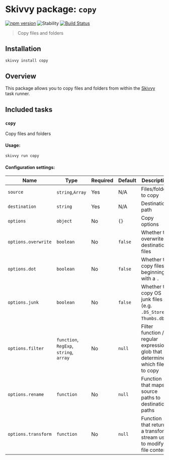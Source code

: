 # Skivvy package: `copy`
[![npm version](https://img.shields.io/npm/v/@skivvy/skivvy-package-copy.svg)](https://www.npmjs.com/package/@skivvy/skivvy-package-copy)
![Stability](https://img.shields.io/badge/stability-stable-brightgreen.svg)
[![Build Status](https://travis-ci.org/skivvyjs/skivvy-package-copy.svg?branch=master)](https://travis-ci.org/skivvyjs/skivvy-package-copy)

> Copy files and folders


## Installation

```bash
skivvy install copy
```


## Overview

This package allows you to copy files and folders from within the [Skivvy](https://www.npmjs.com/package/skivvy) task runner.


## Included tasks

### `copy`

Copy files and folders

#### Usage:

```bash
skivvy run copy
```


#### Configuration settings:

| Name | Type | Required | Default | Description |
| ---- | ---- | -------- | ------- | ----------- |
| `source` | `string`,`Array` | Yes | N/A | Files/folders to copy |
| `destination` | `string` | Yes | N/A | Destination path |
| `options` | `object` | No | `{}` | Copy options |
| `options.overwrite` | `boolean` | No | `false` | Whether to overwrite destination files |
| `options.dot` | `boolean` | No | `false` | Whether to copy files beginning with a `.` |
| `options.junk` | `boolean` | No | `false` | Whether to copy OS junk files (e.g. `.DS_Store`, `Thumbs.db`) |
| `options.filter` | `function`, `RegExp`, `string`, `array` | No | `null` | Filter function / regular expression / glob that determines which files to copy |
| `options.rename` | `function` | No | `null` | Function that maps source paths to destination paths |
| `options.transform` | `function` | No | `null` | Function that returns a transform stream used to modify file contents |
